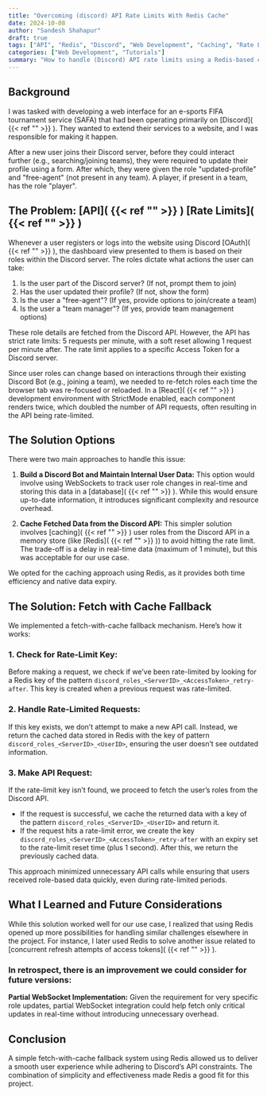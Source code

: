 ```yaml
---
title: "Overcoming (discord) API Rate Limits With Redis Cache"
date: 2024-10-08
author: "Sandesh Shahapur"
draft: true
tags: ["API", "Redis", "Discord", "Web Development", "Caching", "Rate Limit"]
categories: ["Web Development", "Tutorials"]
summary: "How to handle (Discord) API rate limits using a Redis-based caching mechanism in a web application."
---
```


## Background

I was tasked with developing a web interface for an e-sports FIFA tournament service (SAFA) that had been operating primarily on [Discord]( {{< ref "" >}} ). They wanted to extend their services to a website, and I was responsible for making it happen.

After a new user joins their Discord server, before they could interact further (e.g., searching/joining teams), they were required to update their profile using a form. After which, they were given the role "updated-profile" and "free-agent" (not present in any team). A player, if present in a team, has the role "player".

## The Problem: [API]( {{< ref "" >}} ) [Rate Limits]( {{< ref "" >}} )

Whenever a user registers or logs into the website using Discord [OAuth]( {{< ref "" >}} ), the dashboard view presented to them is based on their roles within the Discord server. The roles dictate what actions the user can take:

1. Is the user part of the Discord server? (If not, prompt them to join)
2. Has the user updated their profile? (If not, show the form)
3. Is the user a "free-agent"? (If yes, provide options to join/create a team)
4. Is the user a "team manager"? (If yes, provide team management options)

These role details are fetched from the Discord API. However, the API has strict rate limits: 5 requests per minute, with a soft reset allowing 1 request per minute after. The rate limit applies to a specific Access Token for a Discord server.

Since user roles can change based on interactions through their existing Discord Bot (e.g., joining a team), we needed to re-fetch roles each time the browser tab was re-focused or reloaded. In a [React]( {{< ref "" >}} ) development environment with StrictMode enabled, each component renders twice, which doubled the number of API requests, often resulting in the API being rate-limited.

## The Solution Options

There were two main approaches to handle this issue:

1. **Build a Discord Bot and Maintain Internal User Data:**
   This option would involve using WebSockets to track user role changes in real-time and storing this data in a [database]( {{< ref "" >}} ). While this would ensure up-to-date information, it introduces significant complexity and resource overhead.

2. **Cache Fetched Data from the Discord API:**
   This simpler solution involves [caching]( {{< ref "" >}} ) user roles from the Discord API in a memory store (like [Redis]( {{< ref "" >}} )) to avoid hitting the rate limit. The trade-off is a delay in real-time data (maximum of 1 minute), but this was acceptable for our use case.

We opted for the caching approach using Redis, as it provides both time efficiency and native data expiry.

## The Solution: Fetch with Cache Fallback

We implemented a fetch-with-cache fallback mechanism. Here’s how it works:

### 1. Check for Rate-Limit Key:

Before making a request, we check if we’ve been rate-limited by looking for a Redis key of the pattern `discord_roles_<ServerID>_<AccessToken>_retry-after`. This key is created when a previous request was rate-limited.

### 2. Handle Rate-Limited Requests:

If this key exists, we don’t attempt to make a new API call. Instead, we return the cached data stored in Redis with the key of pattern `discord_roles_<ServerID>_<UserID>`, ensuring the user doesn’t see outdated information.

### 3. Make API Request:

If the rate-limit key isn’t found, we proceed to fetch the user’s roles from the Discord API.

- If the request is successful, we cache the returned data with a key of the pattern `discord_roles_<ServerID>_<UserID>` and return it.
- If the request hits a rate-limit error, we create the key `discord_roles_<ServerID>_<AccessToken>_retry-after` with an expiry set to the rate-limit reset time (plus 1 second). After this, we return the previously cached data.

This approach minimized unnecessary API calls while ensuring that users received role-based data quickly, even during rate-limited periods.

## What I Learned and Future Considerations

While this solution worked well for our use case, I realized that using Redis opened up more possibilities for handling similar challenges elsewhere in the project. For instance, I later used Redis to solve another issue related to [concurrent refresh attempts of access tokens]( {{< ref "" >}} ).

### In retrospect, there is an improvement we could consider for future versions:

**Partial WebSocket Implementation:**
Given the requirement for very specific role updates, partial WebSocket integration could help fetch only critical updates in real-time without introducing unnecessary overhead.

## Conclusion

A simple fetch-with-cache fallback system using Redis allowed us to deliver a smooth user experience while adhering to Discord’s API constraints. The combination of simplicity and effectiveness made Redis a good fit for this project.
